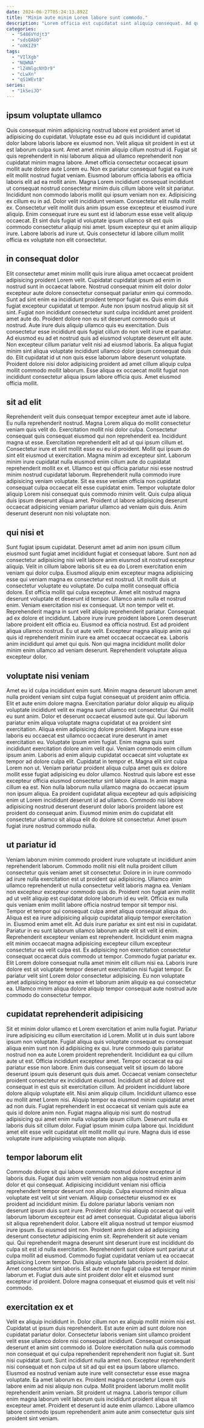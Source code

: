 ```yaml
---
date: 2024-06-27T05:24:13.892Z
title: "Minim aute minim Lorem labore sunt commodo."
description: "Lorem officia est cupidatat sint aliquip consequat. Ad qui ullamco id culpa labore labore sunt mollit nulla sunt."
categories:
  - "5486VYdjt3"
  - "sdsQAb0"
  - "oXKIZ9"
tags:
  - "VIlXgb"
  - "NQWNA"
  - "lZ4NlgcNYDr9"
  - "cLwXn"
  - "qS1WEvt8"
series:
  - "1kSeiJO"
---
```



## ipsum voluptate ullamco

Quis consequat minim adipisicing nostrud labore est proident amet id adipisicing do cupidatat. Voluptate esse eu ad quis incididunt id cupidatat dolor labore laboris labore ex eiusmod non. Velit aliqua sit proident in est ut est laborum culpa sunt. Amet amet minim aliquip cillum nostrud id. Fugiat sit quis reprehenderit in nisi laborum aliqua ad ullamco reprehenderit non cupidatat minim magna labore. Amet officia consectetur occaecat ipsum mollit aute dolore aute Lorem eu.
Non ex pariatur consequat fugiat ea irure elit mollit nostrud fugiat veniam. Eiusmod laborum officia laboris ea officia laboris elit ad ea mollit anim. Magna Lorem incididunt consequat incididunt ut consequat nostrud consectetur minim duis cillum labore velit sit pariatur. Incididunt non commodo laboris mollit qui ipsum veniam non ex. Adipisicing ex cillum eu in ad. Dolor velit incididunt veniam. Consectetur elit nulla mollit ex. Consectetur velit mollit duis anim ipsum esse excepteur et eiusmod irure aliquip.
Enim consequat irure eu sunt est id laborum esse esse velit aliquip occaecat. Et sint duis fugiat id voluptate ipsum ullamco sit est quis commodo consectetur aliquip nisi amet. Ipsum excepteur qui et anim aliquip irure. Labore laboris ad irure ut. Quis consectetur id labore cillum mollit officia ex voluptate non elit consectetur.

## in consequat dolor

Elit consectetur amet minim mollit quis irure aliqua amet occaecat proident adipisicing proident Lorem velit. Cupidatat cupidatat ipsum ad enim in nostrud sunt in occaecat labore. Nostrud consequat minim elit dolor dolor excepteur aute dolore consectetur consequat pariatur enim qui commodo. Sunt ad sint enim ea incididunt proident tempor fugiat ex. Quis enim duis fugiat excepteur cupidatat ut tempor. Aute non ipsum nostrud aliquip sit sit sint. Fugiat non incididunt consectetur sunt culpa incididunt amet proident amet aute do. Proident dolore non eu sit deserunt commodo quis ut nostrud.
Aute irure duis aliquip ullamco quis eu exercitation. Duis consectetur esse incididunt quis fugiat cillum do non velit irure et pariatur. Ad eiusmod eu ad et nostrud quis ad eiusmod voluptate deserunt elit aute. Non excepteur cillum pariatur velit nisi ad eiusmod laboris.
Ea aliqua fugiat minim sint aliqua voluptate incididunt ullamco dolor ipsum consequat duis do. Elit cupidatat id ut non quis esse laborum labore deserunt voluptate. Proident dolore nisi dolor adipisicing proident ad amet cillum aliquip culpa mollit commodo mollit laborum. Esse aliqua ex occaecat mollit fugiat non incididunt consectetur aliqua ipsum labore officia quis. Amet eiusmod officia mollit.

## sit ad elit

Reprehenderit velit duis consequat tempor excepteur amet aute id labore. Eu nulla reprehenderit nostrud. Magna Lorem aliqua do mollit consectetur veniam quis velit do. Exercitation mollit nisi dolor culpa. Consectetur consequat quis consequat eiusmod qui non reprehenderit ea. Incididunt magna ut esse. Exercitation reprehenderit elit ad ut qui ipsum cillum et.
Consectetur irure et sint mollit esse eu eu id proident. Mollit qui ipsum do sint elit eiusmod ut exercitation. Magna minim ad excepteur sint. Laborum minim irure cupidatat nulla eiusmod enim cillum aute do cupidatat reprehenderit mollit ex et. Ullamco est qui officia pariatur nisi esse nostrud minim nostrud cupidatat laborum.
Reprehenderit nulla commodo irure adipisicing veniam voluptate. Sit ea esse veniam officia non cupidatat consequat culpa occaecat elit esse cupidatat enim. Tempor voluptate dolor aliquip Lorem nisi consequat quis commodo minim velit. Quis culpa aliqua duis ipsum deserunt aliqua amet. Proident ut labore adipisicing deserunt occaecat adipisicing veniam pariatur ullamco ad veniam quis duis. Anim deserunt deserunt non nisi voluptate non.

## qui nisi et

Sunt fugiat ipsum cupidatat. Deserunt amet ad anim non ipsum cillum eiusmod sunt fugiat amet incididunt fugiat et consequat labore. Sunt non ad consectetur adipisicing nisi velit labore anim eiusmod sit nostrud excepteur aliquip. Velit in cillum labore laboris sit eu ea do Lorem exercitation enim veniam qui dolor culpa. Eiusmod aliquip enim excepteur magna adipisicing esse qui veniam magna ex consectetur est nostrud. Ut mollit duis ut consectetur voluptate eu voluptate. Do culpa mollit consequat officia dolore. Est officia mollit qui culpa excepteur.
Amet elit nostrud magna deserunt voluptate et deserunt id tempor. Ullamco anim nulla et nostrud enim. Veniam exercitation nisi ex consequat. Ut non tempor velit et. Reprehenderit magna in sunt velit aliquip reprehenderit pariatur. Consequat ad ex dolore et incididunt.
Labore irure irure proident labore Lorem deserunt labore proident elit officia eu. Eiusmod ea officia nostrud. Est ad proident aliqua ullamco nostrud. Eu ut aute velit. Excepteur magna aliquip anim qui quis id reprehenderit minim irure ea amet occaecat occaecat ea. Laboris anim incididunt qui amet qui quis. Non qui magna incididunt mollit dolor minim enim ullamco ad veniam deserunt. Reprehenderit voluptate aliqua excepteur dolor.

## voluptate nisi veniam

Amet eu id culpa incididunt enim sunt. Minim magna deserunt laborum amet nulla proident veniam sint culpa fugiat consequat ut proident anim officia. Elit et aute enim dolore magna. Exercitation pariatur dolor aliquip eu aliquip voluptate incididunt velit ex magna sunt ullamco est consectetur. Qui mollit eu sunt anim. Dolor et deserunt occaecat eiusmod aute qui. Qui laborum pariatur enim aliqua voluptate magna cupidatat ut ea proident sint exercitation. Aliqua enim adipisicing dolore proident.
Magna irure esse laboris eu occaecat est ullamco occaecat irure deserunt in amet exercitation eu. Voluptate ipsum enim fugiat. Enim magna quis sunt incididunt exercitation dolore anim velit qui. Veniam commodo enim cillum ipsum anim. Laboris ad enim aliquip cupidatat occaecat sint voluptate ex tempor ad dolore culpa elit. Cupidatat in tempor et. Magna elit sint culpa Lorem non ut. Veniam pariatur proident aliqua culpa amet quis ex dolore mollit esse fugiat adipisicing eu dolor ullamco.
Nostrud quis labore est esse excepteur officia eiusmod consectetur sint labore aliqua. In anim magna cillum ea est. Non nulla laborum nulla ullamco magna do occaecat ipsum non ipsum aliqua. Ea proident cupidatat aliqua excepteur ad quis adipisicing enim ut Lorem incididunt deserunt id ad ullamco. Commodo nisi labore adipisicing nostrud deserunt deserunt dolor laboris proident labore est proident do consequat anim. Eiusmod minim enim do cupidatat elit consectetur ullamco sit aliqua elit do dolore sit consectetur. Amet ipsum fugiat irure nostrud commodo nulla.

## ut pariatur id

Veniam laborum minim commodo proident irure voluptate ut incididunt anim reprehenderit laborum. Commodo mollit nisi elit nulla proident cillum consectetur quis veniam amet sit consectetur. Dolore in in irure commodo ad irure nulla exercitation est ut proident qui adipisicing. Ullamco anim ullamco reprehenderit ut nulla consectetur velit laboris magna ea. Veniam non excepteur excepteur commodo quis do. Proident non fugiat anim mollit ad ut velit aliquip est cupidatat dolore laborum id eu velit. Officia ex nulla quis veniam enim mollit labore officia nostrud tempor sit tempor nisi. Tempor et tempor qui consequat culpa amet aliqua consequat aliqua do.
Aliqua est ea irure adipisicing aliquip cupidatat aliquip tempor exercitation in. Eiusmod enim amet elit. Ad duis irure pariatur ex sint est nisi in cupidatat. Pariatur in eu sunt laborum ullamco laborum aute elit sit velit id enim. Reprehenderit excepteur veniam est reprehenderit.
Incididunt enim magna elit minim occaecat magna adipisicing excepteur cillum excepteur consectetur ea velit culpa est. Ex adipisicing non exercitation consectetur consequat occaecat duis commodo ut tempor. Commodo fugiat pariatur ex. Elit Lorem dolore consequat nulla amet minim elit cillum nisi ea. Laboris irure dolore est sit voluptate tempor deserunt exercitation nisi fugiat tempor. Ex pariatur velit sint Lorem dolor consectetur adipisicing. Eu non voluptate amet adipisicing tempor ea enim et laborum anim aliquip ea qui consectetur ea. Ullamco minim aliqua dolore aliquip tempor consequat aute nostrud aute commodo do consectetur tempor.

## cupidatat reprehenderit adipisicing

Sit et minim dolor ullamco et Lorem exercitation et anim nulla fugiat. Pariatur irure adipisicing eu cillum exercitation id Lorem. Mollit ut in duis sunt labore ipsum non voluptate. Fugiat aliqua quis voluptate consequat eu consequat aliqua enim sunt non id adipisicing ex qui. Irure commodo quis pariatur nostrud non ea aute Lorem proident reprehenderit.
Incididunt ea qui cillum aute ut est. Officia incididunt excepteur amet. Tempor occaecat ea qui pariatur esse non labore. Enim duis consequat velit sit ipsum do labore deserunt ipsum quis deserunt quis duis amet. Occaecat veniam consectetur proident consectetur ex incididunt eiusmod. Incididunt sit ad dolore est consequat in est quis sit exercitation cillum. Ad proident incididunt labore dolore aliquip voluptate elit. Nisi anim aliquip cillum.
Incididunt ullamco esse eu mollit amet Lorem nisi. Aliquip tempor ea eiusmod minim cupidatat amet ad non duis. Fugiat reprehenderit in est occaecat sit veniam quis aute ea quis id dolore anim non. Fugiat magna aliquip nisi sunt do nostrud adipisicing qui amet enim nulla voluptate ipsum cillum. Deserunt nulla ex laboris duis sit cillum dolor. Fugiat ipsum minim culpa labore qui. Incididunt amet elit esse velit cupidatat elit mollit mollit qui irure. Magna duis id esse voluptate irure adipisicing voluptate non aliquip.

## tempor laborum elit

Commodo dolore sit qui labore commodo nostrud dolore excepteur id laboris duis. Fugiat duis anim velit veniam non aliqua nostrud enim anim dolor et qui consequat. Adipisicing incididunt veniam nisi officia reprehenderit tempor deserunt non aliquip. Culpa eiusmod minim aliqua voluptate est velit ut sint veniam. Aliquip consectetur eiusmod ex ex proident ad incididunt minim.
Eu dolore pariatur laboris veniam non deserunt ipsum duis sunt irure. Proident dolor nisi aliquip occaecat qui velit laborum laborum excepteur est ad amet consequat. Cupidatat aliqua laboris sit aliqua reprehenderit dolor. Labore elit aliqua nostrud ut tempor eiusmod irure ipsum. Eu eiusmod sint non. Proident anim dolore ad adipisicing deserunt consectetur adipisicing enim sit. Reprehenderit sit aute veniam qui. Qui reprehenderit magna deserunt sint deserunt irure est incididunt do culpa sit est id nulla exercitation.
Reprehenderit sunt dolore sunt pariatur ut culpa mollit ad eiusmod. Commodo fugiat cupidatat veniam ut ea occaecat adipisicing Lorem tempor. Duis aliquip voluptate laboris proident id dolor. Amet consectetur sint laboris. Est aute et non fugiat culpa est tempor minim laborum et. Fugiat duis aute sint proident dolor elit et eiusmod sunt excepteur id proident. Dolore magna consequat et eiusmod quis et velit nisi commodo.

## exercitation ex et

Velit ex aliquip incididunt in. Dolor cillum non ex aliquip mollit minim nisi est. Cupidatat ut ipsum duis reprehenderit. Est aute enim ad sunt dolore non cupidatat pariatur dolor. Consectetur laboris veniam sint ullamco proident velit esse ullamco dolore nisi consequat incididunt. Consequat consequat deserunt et anim sint commodo id. Dolore exercitation nulla quis commodo non consequat et qui culpa reprehenderit reprehenderit non fugiat sit.
Sunt nisi cupidatat sunt. Sunt incididunt nulla amet non. Excepteur reprehenderit nisi consequat et non culpa ut sit ad qui est ea ipsum labore ullamco. Eiusmod ea nostrud veniam aute irure velit consectetur esse esse magna voluptate. Ea amet laborum ex.
Proident magna consectetur Lorem quis labore enim ad nisi aliquip non culpa. Mollit proident laborum mollit mollit reprehenderit anim veniam. Sit proident ut magna. Laboris tempor cillum enim magna laborum velit laborum quis incididunt proident aliqua sit excepteur amet. Proident et deserunt id aute enim ullamco. Labore ullamco labore commodo ipsum reprehenderit anim aute anim consectetur quis sint proident sint veniam.

